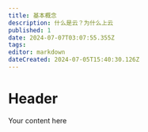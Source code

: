 ```yaml
---
title: 基本概念
description: 什么是云？为什么上云
published: 1
date: 2024-07-07T03:07:55.355Z
tags: 
editor: markdown
dateCreated: 2024-07-05T15:40:30.126Z
---
```


# Header
Your content here